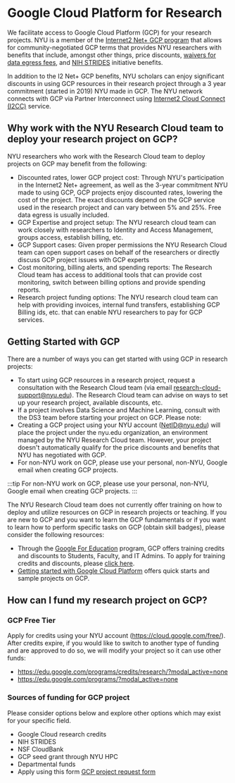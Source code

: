 # Google Cloud Platform for Research

[internet2-gcp]: https://internet2.edu/services/google-cloud-platform/
[waive-egress]: https://cloud.google.com/billing/docs/how-to/data-transfer-waiver
[nih-strides]: https://cloud.nih.gov/
[internet2-cc]: https://internet2.edu/services/cloud-connect/
[google-for-edu]: https://cloud.google.com/edu?hl=en
[gcp-get-started]: https://cloud.google.com/docs/get-started/

We facilitate access to Google Cloud Platform (GCP) for your research projects. NYU is a member of the [Internet2 Net+ GCP program][internet2-gcp] that allows for community-negotiated GCP terms that provides NYU researchers with benefits that include, amongst other things, price discounts, [waivers for data egress fees][waive-egress], and [NIH STRIDES][nih-strides] initiative benefits.

In addition to the I2 Net+ GCP benefits, NYU scholars can enjoy significant discounts in using GCP resources in their research project through a 3 year commitment (started in 2019) NYU made in GCP. The NYU network connects with GCP via Partner Interconnect using [Internet2 Cloud Connect (I2CC)][internet2-cc] service.

## Why work with the NYU Research Cloud team to deploy your research project on GCP?

NYU researchers who work with the Research Cloud team to deploy projects on GCP may benefit from the following:
-   Discounted rates, lower GCP project cost:  Through NYU's participation in the Internet2 Net+ agreement, as well as the 3-year commitment NYU made to using GCP, GCP projects enjoy discounted rates, lowering the cost of the project. The exact discounts depend on the GCP service used in the research project and can vary between 5% and 25%. Free data egress is usually included.
-   GCP Expertise and project setup: The NYU research cloud team can work closely with researchers to Identity and Access Management, groups access, establish billing, etc.
-   GCP Support cases: Given proper permissions the NYU Research Cloud team can open support cases on behalf of the researchers or directly discuss GCP project issues with GCP experts
-   Cost monitoring, billing alerts, and spending reports: The Research Cloud team has access to additional tools that can provide cost monitoring, switch between billing options and provide spending reports.
-   Research project funding options: The NYU research cloud team can help with providing invoices, internal fund transfers, establishing GCP Billing ids, etc. that can enable NYU researchers to pay for GCP services.

## Getting Started with GCP
There are a number of ways you can get started with using GCP in research projects:
-   To start using GCP resources in a research project, request a consultation with the Research Cloud team (via email research-cloud-support@nyu.edu). The Research Cloud team can advise on ways to set up your research project, available discounts, etc.
-   If a project involves Data Science and Machine Learning, consult with the DS3 team before starting your project on GCP.
Please note:
-   Creating a GCP project using your NYU account (NetID@nyu.edu) will place the project under the nyu.edu organization, an environment managed by the NYU Research Cloud team. However, your project doesn't automatically qualify for the price discounts and benefits that NYU has negotiated with GCP.
-   For non-NYU work on GCP, please use your personal, non-NYU, Google email when creating GCP projects.

:::tip
For non-NYU work on GCP, please use your personal, non-NYU, Google email when creating GCP projects.
:::

The NYU Research Cloud team does not currently offer training on how to deploy and utilize resources on GCP in research projects or teaching. If you are new to GCP and you want to learn the GCP fundamentals or if you want to learn how to perform specific tasks on GCP (obtain skill badges), please consider the following resources:
-   Through the [Google For Education][google-for-edu] program, GCP offers training credits and discounts to Students, Faculty, and IT Admins. To apply for training credits and discounts, please [click here](https://services.google.com/fb/forms/googlecloudskillsbooststudenttrainingcreditsapplication/).
-   [Getting started with Google Cloud Platform][gcp-get-started] offers quick starts and sample projects on GCP.

## How can I fund my research project on GCP?
### GCP Free Tier
Apply for credits using your NYU account (https://cloud.google.com/free/). After credits expire, if you would like to switch to another type of funding and are approved to do so, we will modify your project so it can use other funds:
-   https://edu.google.com/programs/credits/research/?modal_active=none
-   https://edu.google.com/programs/?modal_active=none
### Sources of funding for GCP project
Please consider options below and explore other options which may exist for your specific field.
-   Google Cloud research credits
-   NIH STRIDES
-   NSF CloudBank
-   GCP seed grant through NYU HPC
-   Departmental funds
-   Apply using this form [GCP project request form](https://docs.google.com/forms/d/e/1FAIpQLSfyIxlsqBXtYlVgE8j_MZ1030HKdkTPWphXwwBUM5g6Lhi44w/viewform)
